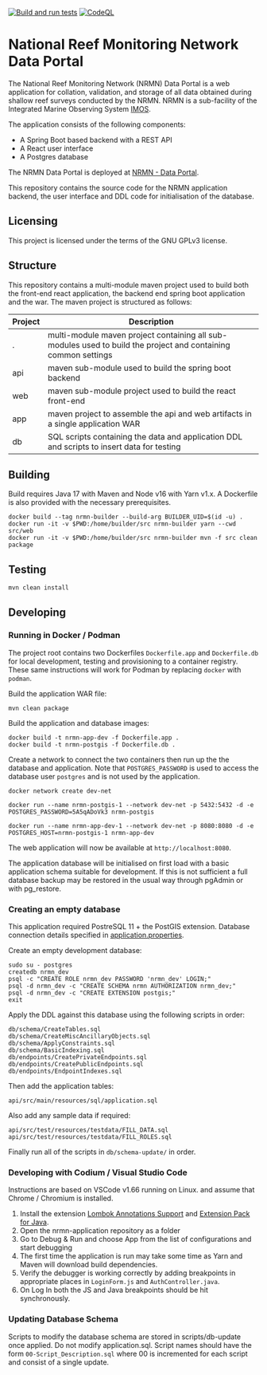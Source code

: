 [![Build and run tests](https://github.com/aodn/nrmn-application/actions/workflows/maven.yml/badge.svg)](https://github.com/aodn/nrmn-application/actions/workflows/maven.yml)
[![CodeQL](https://github.com/aodn/nrmn-application/actions/workflows/codeql.yml/badge.svg)](https://github.com/aodn/nrmn-application/actions/workflows/codeql.yml)

# National Reef Monitoring Network Data Portal

The National Reef Monitoring Network (NRMN) Data Portal is a web application for collation, validation, and storage of all data obtained during shallow reef surveys conducted by the NRMN. NRMN is a sub-facility of the Integrated Marine Observing System [IMOS](https://imos.org.au/).

The application consists of the following components:

* A Spring Boot based backend with a REST API
* A React user interface
* A Postgres database

The NRMN Data Portal is deployed at [NRMN - Data Portal](https://nrmn.aodn.org.au/).

This repository contains the source code for the NRMN application backend, the user interface and DDL code for initialisation of the database.

## Licensing

This project is licensed under the terms of the GNU GPLv3 license.

## Structure

This repository contains a multi-module maven project used to build both the front-end react application, the backend end 
spring boot application and the war. The maven project is structured as follows:

| Project | Description                                                                                                    |
|---------|----------------------------------------------------------------------------------------------------------------|
| .       | multi-module maven project containing all sub-modules used to build the project and containing common settings |
| api     | maven sub-module used to build the spring boot backend                                                         |
| web     | maven sub-module project used to build the react front-end                                                     |
| app     | maven project to assemble the api and web artifacts in a single application WAR                                |
| db      | SQL scripts containing the data and application DDL and scripts to insert data for testing                     |

## Building

Build requires Java 17 with Maven and Node v16 with Yarn v1.x. A Dockerfile is also provided with the necessary prerequisites. 

    docker build --tag nrmn-builder --build-arg BUILDER_UID=$(id -u) .
    docker run -it -v $PWD:/home/builder/src nrmn-builder yarn --cwd src/web
    docker run -it -v $PWD:/home/builder/src nrmn-builder mvn -f src clean package

## Testing

```sh
mvn clean install
```

## Developing

### Running in Docker / Podman

The project root contains two Dockerfiles `Dockerfile.app` and `Dockerfile.db` for local development, testing and provisioning to a container registry. These same instructions will work for Podman by replacing `docker` with `podman`.

Build the application WAR file:

```
mvn clean package
```

Build the application and database images:

```
docker build -t nrmn-app-dev -f Dockerfile.app .
docker build -t nrmn-postgis -f Dockerfile.db .
```

Create a network to connect the two containers then run up the the database and application. Note that `POSTGRES_PASSWORD` is used to access the database user `postgres` and is not used by the application.

```
docker network create dev-net
 
docker run --name nrmn-postgis-1 --network dev-net -p 5432:5432 -d -e POSTGRES_PASSWORD=5A5qADoVk3 nrmn-postgis
 
docker run --name nrmn-app-dev-1 --network dev-net -p 8080:8080 -d -e POSTGRES_HOST=nrmn-postgis-1 nrmn-app-dev
```

The web application will now be available at `http://localhost:8080`. 

The application database will be initialised on first load with a basic application schema suitable for development. If this is not sufficient a full database backup may be restored in the usual way through pgAdmin or with pg_restore.

### Creating an empty database

This application required PostreSQL 11 + the PostGIS extension. Database connection details specified in [application.properties](api/src/main/resources/application.properties).

Create an empty development database:

    sudo su - postgres
    createdb nrmn_dev
    psql -c "CREATE ROLE nrmn_dev PASSWORD 'nrmn_dev' LOGIN;"
    psql -d nrmn_dev -c "CREATE SCHEMA nrmn AUTHORIZATION nrmn_dev;"
    psql -d nrmn_dev -c "CREATE EXTENSION postgis;"
    exit

Apply the DDL against this database using the following scripts in order:

    db/schema/CreateTables.sql
    db/schema/CreateMiscAncillaryObjects.sql
    db/schema/ApplyConstraints.sql
    db/schema/BasicIndexing.sql
    db/endpoints/CreatePrivateEndpoints.sql
    db/endpoints/CreatePublicEndpoints.sql
    db/endpoints/EndpointIndexes.sql

Then add the application tables:
    
    api/src/main/resources/sql/application.sql

Also add any sample data if required:

    api/src/test/resources/testdata/FILL_DATA.sql
    api/src/test/resources/testdata/FILL_ROLES.sql

Finally run all of the scripts in `db/schema-update/` in order.

### Developing with Codium / Visual Studio Code

Instructions are based on VSCode v1.66 running on Linux. and assume that Chrome / Chromium is installed.

1. Install the extension [Lombok Annotations Support](https://marketplace.visualstudio.com/items?itemName=GabrielBB.vscode-lombok) and [Extension Pack for Java](https://marketplace.visualstudio.com/items?itemName=vscjava.vscode-java-pack).
2. Open the nrmn-application repository as a folder
3. Go to Debug & Run and choose App from the list of configurations and start debugging
4. The first time the application is run may take some time as Yarn and Maven will download build dependencies.
5. Verify the debugger is working correctly by adding breakpoints in appropriate places in `LoginForm.js` and `AuthController.java`.
6. On Log In both the JS and Java breakpoints should be hit synchronously.

### Updating Database Schema

Scripts to modify the database schema are stored in scripts/db-update once applied. Do not modify application.sql. Script names should have the form `00-Script_Description.sql` where 00 is incremented for each script and consist of a single update.
